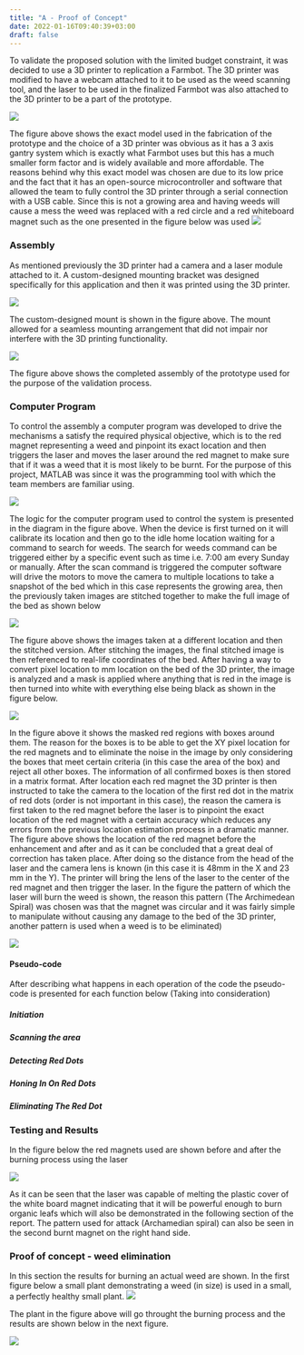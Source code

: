 ```yaml
---
title: "A - Proof of Concept"
date: 2022-01-16T09:40:39+03:00
draft: false
---
```


To validate the proposed solution with the limited budget constraint, it was decided to use a 3D printer to replication a Farmbot. The 3D printer was modified to have a webcam attached to it to be used as the weed scanning tool, and the laser to be used in the finalized Farmbot was also attached to the 3D printer to be a part of the prototype.

![](/images/Proof1.png)



The figure above shows the exact model used in the fabrication of the prototype and the choice of a 3D printer was obvious as it has a 3 axis gantry system
which is exactly what Farmbot uses but this has a much smaller
form factor and is widely available and more affordable. The
reasons behind why this exact model was chosen are due to its low price and the fact that it has an open-source microcontroller and software that allowed the team to fully control the 3D printer through a serial connection with a USB cable. Since this is not a growing area and having weeds will cause a mess the weed was replaced with a red circle and a red whiteboard magnet such as the one presented in the figure below was used
![](/images/Proof2.png)



### Assembly
As mentioned previously the 3D printer had a camera and a laser module attached to it. A custom-designed mounting bracket was designed specifically for this application and then it was printed using the 3D printer.

![](/images/Proof3.png)

The custom-designed mount is shown in the figure above. The mount allowed for a seamless mounting arrangement that did not impair nor interfere with the 3D printing functionality.

![](/images/Proof4.png)

The figure above shows the completed assembly of the prototype used for the purpose of the validation process.

### Computer Program

To control the assembly a computer program was developed to drive the mechanisms a satisfy the required physical objective, which is to the red magnet representing a weed and pinpoint its exact location and then triggers the laser and moves the laser around the red magnet to make sure that if it was a weed that it is most likely to be burnt. For the purpose of this project, MATLAB was since it was the programming tool with which the team members are familiar using.

![](/images/Proof5.png)

The logic for the computer program used to control the system is presented in the diagram in the figure above. When the device is first turned on it will calibrate its location and then go to the idle home location waiting for a command to search for weeds. The search for weeds command can be triggered either by a specific event such as time i.e. 7:00 am every Sunday or manually. After the scan command is triggered the computer software will drive the motors to move the camera to multiple locations to take a snapshot of the bed which in this case represents the growing area, then the previously taken images are stitched together to make the full image of the bed as shown below

![](/images/Proof6.png)

The figure above shows the images taken at a different location and then the stitched version. After stitching the images, the final stitched image is then referenced to real-life coordinates of the bed. After having a way to convert pixel location to mm location on the bed of the 3D printer, the image is analyzed and a mask is applied where anything that is red in the image is then turned into white with everything else being black as shown in the figure below.


![](/images/Proof7.png)

In the figure above it shows the masked red regions with boxes around them. The reason for the boxes is to be able to get the XY pixel location for the red magnets and to eliminate the noise in the image by only considering the boxes that meet certain criteria (in this case the area of the box) and reject all other boxes. The information of all confirmed boxes is then stored in a matrix format. After location each red magnet the 3D printer is then instructed to take the camera to the location of the first red dot in the matrix of red dots (order is not important in this case), the reason the camera is first taken to the red magnet before the laser is to pinpoint the exact location of the red magnet with a certain accuracy which reduces any errors from the previous location estimation process in a dramatic manner.
The figure above shows the location of the red magnet before the enhancement and after and as it can be concluded that a great deal of correction has taken place. After doing so the distance from the head of the laser and the camera lens is known (in this case it is 48mm in the X and 23 mm in the Y). The printer will bring the lens of the laser to the center of the red magnet and then trigger the laser.
In the figure the pattern of which the laser will burn the weed is shown, the reason this pattern (The Archimedean Spiral) was chosen was that the magnet was circular and it was fairly simple to manipulate without causing any damage to the bed of the 3D printer, another pattern is used when a weed is to be eliminated)

![](/images/Proof8.png)


#### Pseudo-code
After describing what happens in each operation of the code the pseudo-code is presented for each function below (Taking into consideration)

##### Initiation
##### Scanning the area
##### Detecting Red Dots
##### Honing In On Red Dots
##### Eliminating The Red Dot

### Testing and Results
In the figure below the red magnets used are shown before and after the burning process using the laser

![](/images/Proof9.png)

As it can be seen that the laser was capable of melting the plastic cover of the white board magnet indicating that it will be powerful enough to burn organic leafs which will also be demonstrated in the following section of the report. The pattern used for attack (Archamedian spiral) can also be seen in the second burnt magnet on the right hand side.

### Proof of concept - weed elimination

In this section the results for burning an actual weed are shown. In the first figure below a small plant demonstrating a weed (in size) is used in a small, a perfectly healthy small plant.
![](/images/Proof10.png)

The plant in the figure above will go throught the burning process and the results are shown below in the next figure.

![](/images/Proof11.png)